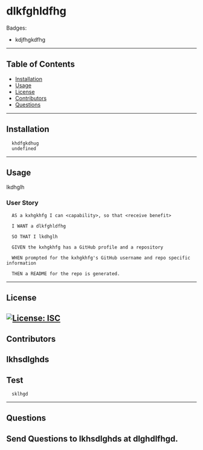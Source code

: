 
# dlkfghldfhg
Badges:
* kdjfhgkdfhg
---
## Table of Contents
  * [Installation](#installation)
  * [Usage](#usage)
  * [License](#license)
  * [Contributors](#contributors)
  * [Questions](#questions)
---
## Installation
```
  khdfgkdhug
  undefined
```
---
## Usage
  lkdhglh
### User Story
```
  AS a kxhgkhfg I can <capability>, so that <receive benefit>

  I WANT a dlkfghldfhg

  SO THAT I lkdhglh

  GIVEN the kxhgkhfg has a GitHub profile and a repository

  WHEN prompted for the kxhgkhfg's GitHub username and repo specific information

  THEN a README for the repo is generated.
```
---
## License
  [![License: ISC](https://img.shields.io/badge/License-ISC-blue.svg)](https://opensource.org/licenses/ISC)
---
## Contributors
  lkhsdlghds
---
## Test
```
  sklhgd
```
---
## Questions
  Send Questions to lkhsdlghds at dlghdlfhgd.
---
